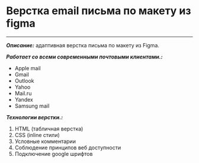 # Верстка email письма по макету из figma
---
___Описание:___ адаптивная верстка письма по макету из Figma.

___Работает со всеми современными почтовыми клиентами.:___
* Apple mail
* Gmail
* Outlook
* Yahoo
* Mail.ru
* Yandex
* Samsung mail

___Технологии верстки.:___
1. HTML (табличная верстка)
2. CSS (inline стили)
3. Условные комментарии
4. Соблюдение принципов веб доступности
5. Подключение google шрифтов







